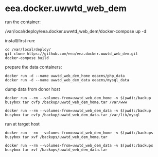# eea.docker.uwwtd_web_dem

run the container:

/var/local/deploy/eea.docker.uwwtd_web_dem/docker-compose up -d

install/first run:

    cd /var/local/deploy/
    git clone https://github.com/eea/eea.docker.uwwtd_web_dem.git
    docker-compose build

prepare the data containers:

    docker run -d --name uwwtd_web_dem_home eeacms/php_data 
    docker run -d --name uwwtd_web_dem_data eeacms/mysql_data



dump data from donor host

    docker run --rm --volumes-from=uwwtd_web_dem_home -v $(pwd):/backup busybox tar cvfp /backup/uwwtd_web_dem_home.tar /var/www

    docker run --rm --volumes-from=uwwtd_web_dem_data -v $(pwd):/backup busybox tar cvfp /backup/uwwtd_web_dem_data.tar /var/lib/mysql

run at target host

    docker run --rm --volumes-from=uwwtd_web_dem_home -v $(pwd):/backups busybox tar xvf /backups/uwwtd_web_dem_home.tar 

    docker run --rm --volumes-from=uwwtd_web_dem_data -v $(pwd):/backups busybox tar xvf /backups/uwwtd_web_dem_data.tar
